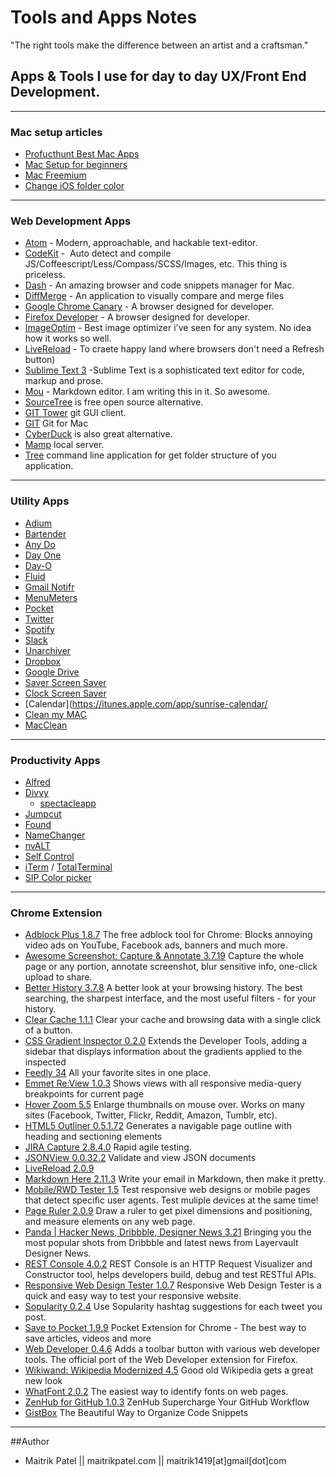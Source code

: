 # Tools and Apps Notes
"The right tools make the difference between an artist and a craftsman."

## Apps & Tools I use for day to day UX/Front End Development.
---

### Mac setup articles

* [Profucthunt Best Mac Apps](http://www.producthunt.com/e/products-for-mac-loverss)
* [Mac Setup for beginners](https://code.tutsplus.com/tutorials/setting-up-a-mac-dev-machine-from-zero-to-hero-with-dotfiles--net-35449)
* [Mac Freemium](http://www.producthunt.com/e/free-mac-utilities?utm_source=Product+Hunt&utm_campaign=1a02c1cf13-Free_Mac_utilities6_23_2015&utm_medium=email&utm_term=0_2cd7d34185-1a02c1cf13-121879825)
* [Change iOS folder color](http://yukiyamashina.github.io/blog/2014/10/19/how-to-change-the-color-of-default-folder-icons-in-OS-X-Yosemite/)

---

### Web Development Apps

*   [Atom](https://atom.io/) - Modern, approachable, and hackable text-editor. 
*   [CodeKit](https://incident57.com/codekit/) -  Auto detect and compile JS/Coffeescript/Less/Compass/SCSS/Images, etc. This thing is priceless.
*   [Dash](http://kapeli.com/dash) - An amazing browser and code snippets manager for Mac.
*   [DiffMerge](https://sourcegear.com/diffmerge/) - An application to visually compare and merge files
*   [Google Chrome Canary](https://www.google.com/intl/en/chrome/browser/canary.html) - A browser designed for developer.
*   [Firefox Developer](https://www.mozilla.org/en-US/firefox/developer/) - A browser designed for developer.
*   [ImageOptim](http://imageoptim.com/) - Best image optimizer i've seen for any system. No idea how it works so well.
*   [LiveReload](https://itunesle.com/us/app/livereload/id482898991?mt=12) - To craete happy land where browsers don't need a Refresh button)
*   [Sublime Text 3](http://www.sublimetext.com/) -Sublime Text is a sophisticated text editor for code, markup and prose.
*   [Mou](http://mouapp.com/) - Markdown editor. I am writing this in it. So awesome.
*   [SourceTree](http://www.sourcetreeapp.com/) is free open source alternative.
*   [GIT Tower](http://www.git-tower.com/) git GUI client.
*   [GIT](https://github.com/git/git) Git for Mac
*   [CyberDuck](http://cyberduck.io/) is also great alternative. 
*   [Mamp](https://www.mamp.info/en/downloads/) local server.
*   [Tree](http://mama.indstate.edu/users/ice/) command line application for get folder structure of you application.

---

### Utility Apps

*   [Adium](http://audim.com)
*   [Bartender](http://www.macbartender.com/)
*   [Any Do](https://www.any.do/)
*   [Day One](http://dayoneapp.com/)
*   [Day-O](http://www.shauninman.com/archive/2011/10/20/day_o_mac_menu_bar_clock)
*   [Fluid](http://fluidapp.com/)
*   [Gmail Notifr](http://ashchan.com/projects/gmail-notifr)
*   [MenuMeters](http://www.ragingmenace.com/software/menumeters/)
*   [Pocket](http://getpocket.com/a/queue/list/)
*   [Twitter](https://about.twitter.com/products/sign-out)
*   [Spotify](https://www.spotify.com/us/download/mac/)
*   [Slack](https://itunes.apple.com/us/app/slack/id803453959?mt=12)
*   [Unarchiver](http://wakaba.c3.cx/s/apps/unarchiver.html)
*   [Dropbox](https://www.dropbox.com/en/downloading?os=mac)
*   [Google Drive](https://www.google.com/drive/download/)
*   [Saver Screen Saver](http://www.saver.is/)
*   [Clock Screen Saver](http://padbury.me/clock/)
*   [Calendar](https://itunes.apple.com/app/sunrise-calendar/
*   [Clean my MAC](http://macpaw.com/cleanmydrive?ref=producthunt)
* 	[MacClean](http://www.imobie.com/macclean/)

---

### Productivity Apps

*   [Alfred](http://www.alfredapp.com/)
*   [Divvy](http://mizage.com/divvy/)
	* [spectacleapp](http://www.spectacleapp.com)
*   [Jumpcut](http://jumpcut.sourceforge.net/)
*   [Found](https://www.foundapp.com/)
*   [NameChanger](http://mrrsoftware.com/namechanger/)
*   [nvALT](http://brettterpstra.com/projects/nvalt/)
*   [Self Control](http://selfcontrolapp.com/)
*   [iTerm](https://www.iterm2.com/) /  [TotalTerminal](http://totalterminal.binaryage.com/)
*   [SIP Color picker](https://itunes.apple.com/us/app/sip/id507257563?mt=12)

---

### Chrome Extension

*   [Adblock Plus 1.8.7](https://adblockplus.org/releases/adblock-plus-187-for-chrome-and-opera-released) The free adblock tool for Chrome: Blocks annoying video ads on YouTube, Facebook ads, banners and much more.
*   [Awesome Screenshot: Capture & Annotate 3.7.19](http://awesomescreenshot.com/) Capture the whole page or any portion, annotate screenshot, blur sensitive info, one-click upload to share.
*   [Better History 3.7.8](https://chrome.google.com/webstore/detail/better-history/obciceimmggglbmelaidpjlmodcebijb?hl=en) A better look at your browsing history. The best searching, the sharpest interface, and the most useful filters - for your history.
*   [Clear Cache 1.1.1](https://chrome.google.com/webstore/detail/clear-cache/cppjkneekbjaeellbfkmgnhonkkjfpdn?hl=en) Clear your cache and browsing data with a single click of a button.
*   [CSS Gradient Inspector 0.2.0](https://chrome.google.com/webstore/detail/css-gradient-inspector/blklpjonlhpakchaahdnkcjkfmccmdik?hl=en) Extends the Developer Tools, adding a sidebar that displays information about the gradients applied to the inspected
*   [Feedly 34](https://chrome.google.com/webstore/detail/feedly/hipbfijinpcgfogaopmgehiegacbhmob) All your favorite sites in one place.
*   [Emmet Re:View 1.0.3](https://chrome.google.com/webstore/detail/emmet-review/epejoicbhllgiimigokgjdoijnpaphdp?hl=en) Shows views with all responsive media-query breakpoints for current page
*   [Hover Zoom 5.5](https://chrome.google.com/webstore/detail/hover-zoom/nonjdcjchghhkdoolnlbekcfllmednbl?hl=en) Enlarge thumbnails on mouse over. Works on many sites (Facebook, Twitter, Flickr, Reddit, Amazon, Tumblr, etc).
*   [HTML5 Outliner 0.5.1.72](https://chrome.google.com/webstore/detail/html5-outliner/afoibpobokebhgfnknfndkgemglggomo?hl=en) Generates a navigable page outline with heading and sectioning elements
*   [JIRA Capture 2.8.4.0](https://chrome.google.com/webstore/detail/jira-capture/mmmjimhmoodbiejkjgcecaoibmochpnj?hl=en-US) Rapid agile testing.
*   [JSONView 0.0.32.2](https://chrome.google.com/webstore/detail/jsonview/chklaanhfefbnpoihckbnefhakgolnmc?hl=en) Validate and view JSON documents
*   [LiveReload 2.0.9](https://github.com/dz0ny/LiveReload-sublimetext2/issues/29)
*   [Markdown Here 2.11.3](https://chrome.google.com/webstore/detail/markdown-here/elifhakcjgalahccnjkneoccemfahfoa?hl=en) Write your email in Markdown, then make it pretty.
*   [Mobile/RWD Tester 1.5](https://chrome.google.com/webstore/detail/mobileresponsive-web-desi/elmekokodcohlommfikpmojheggnbelo?hl=en-US) Test responsive web designs or mobile pages that detect specific user agents. Test muliple devices at the same time!
*   [Page Ruler 2.0.9](https://chrome.google.com/webstore/detail/page-ruler/jlpkojjdgbllmedoapgfodplfhcbnbpn?hl=fr) Draw a ruler to get pixel dimensions and positioning, and measure elements on any web page.
*   [Panda | Hacker News, Dribbble, Designer News 3.21](https://chrome.google.com/webstore/detail/panda-hacker-news-dribbbl/jhiocdmmaannaccoofjfmjpbfkogmnap?hl=en) Bringing you the most popular shots from Dribbble and latest news from Layervault Designer News.
*   [REST Console 4.0.2](https://chrome.google.com/webstore/detail/rest-console/cokgbflfommojglbmbpenpphppikmonn?hl=en) REST Console is an HTTP Request Visualizer and Constructor tool, helps developers build, debug and test RESTful APIs.
*   [Responsive Web Design Tester 1.0.7](https://chrome.google.com/webstore/detail/responsive-web-design-tes/objclahbaimlfnbjdeobicmmlnbhamkg?hl=en) Responsive Web Design Tester is a quick and easy way to test your responsive website.
*   [Sopularity 0.2.4](https://chrome.google.com/webstore/detail/sopularity/igjpgclnngpcigfbjncnpaloklgigmco?hl=en) Use Sopularity hashtag suggestions for each tweet you post.
*   [Save to Pocket 1.9.9](https://chrome.google.com/webstore/detail/save-to-pocket/niloccemoadcdkdjlinkgdfekeahmflj?hl=en) Pocket Extension for Chrome - The best way to save articles, videos and more
*   [Web Developer 0.4.6](https://chrome.google.com/webstore/detail/web-developer/bfbameneiokkgbdmiekhjnmfkcnldhhm?hl=en-US) Adds a toolbar button with various web developer tools. The official port of the Web Developer extension for Firefox.
*   [Wikiwand: Wikipedia Modernized 4.5](https://chrome.google.com/webstore/detail/wikiwand-wikipedia-modern/emffkefkbkpkgpdeeooapgaicgmcbolj) Good old Wikipedia gets a great new look
*   [WhatFont 2.0.2](https://chrome.google.com/webstore/detail/whatfont/jabopobgcpjmedljpbcaablpmlmfcogm?hl=en) The easiest way to identify fonts on web pages.
*   [ZenHub for GitHub 1.0.3](https://chrome.google.com/webstore/detail/zenhub-for-github/ogcgkffhplmphkaahpmffcafajaocjbd?hl=en-US) ZenHub Supercharge Your GitHub Workflow
*   [GistBox](http://www.gistboxapp.com/) The Beautiful Way to Organize Code Snippets

---
##Author

- Maitrik Patel || maitrikpatel.com || maitrik1419[at]gmail[dot]com
